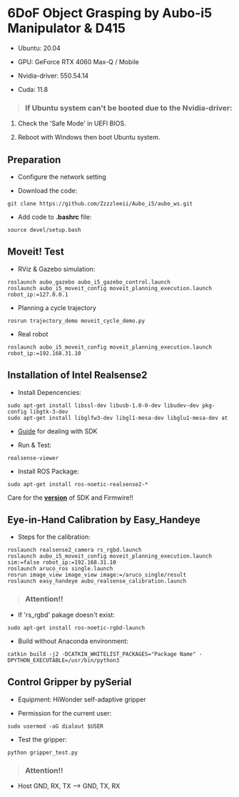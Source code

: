   # 6DoF Object Grasping by Aubo-i5 Manipulator & D415
  
- Ubuntu: 20.04

- GPU: GeForce RTX 4060 Max-Q / Mobile

- Nvidia-driver: 550.54.14

- Cuda: 11.8

> ### If Ubuntu system can't be booted due to the Nvidia-driver:

1. Check the 'Safe Mode' in UEFI BIOS.

2. Reboot with Windows then boot Ubuntu system.

## Preparation
- Configure the network setting

- Download the code:
```
git clone https://github.com/Zzzzleeii/Aubo_i5/aubo_ws.git
```

- Add code to **.bashrc** file:
```
source devel/setup.bash
```

## Moveit! Test

- RViz & Gazebo simulation:
```
roslaunch aubo_gazebo aubo_i5_gazebo_control.launch
roslaunch aubo_i5_moveit_config moveit_planning_execution.launch robot_ip:=127.0.0.1
```

- Planning a cycle trajectory
```
rosrun trajectory_demo moveit_cycle_demo.py
```

- Real robot
```
roslaunch aubo_i5_moveit_config moveit_planning_execution.launch robot_ip:=192.168.31.10
```

## Installation of Intel Realsense2

- Install Depencencies:
```
sudo apt-get install libssl-dev libusb-1.0-0-dev libudev-dev pkg-config libgtk-3-dev
sudo apt-get install libglfw3-dev libgl1-mesa-dev libglu1-mesa-dev at
```

- [Guide](https://github.com/IntelRealSense/librealsense/blob/master/doc/distribution_linux.md#uninstalling-the-packages) for dealing with SDK

- Run & Test:
```
realsense-viewer
```

- Install ROS Package:
```
sudo apt-get install ros-noetic-realsense2-*
```

Care for the [**version**](https://dev.intelrealsense.com/docs/firmware-releases-d400) of SDK and Firmwire!!

## Eye-in-Hand Calibration by Easy_Handeye

- Steps for the calibration:
```
roslaunch realsense2_camera rs_rgbd.launch
roslaunch aubo_i5_moveit_config moveit_planning_execution.launch sim:=false robot_ip:=192.168.31.10
roslaunch aruco_ros single.launch 
rosrun image_view image_view image:=/aruco_single/result
roslaunch easy_handeye aubo_realsense_calibration.launch
```

> ### Attention!!

- If 'rs_rgbd' pakage doesn't exist:
```
sudo apt-get install ros-noetic-rgbd-launch
```

- Build without Anaconda environment:
```
catkin build -j2 -DCATKIN_WHITELIST_PACKAGES="Package Name" -DPYTHON_EXECUTABLE=/usr/bin/python3
```

## Control Gripper by pySerial

- Equipment: HiWonder self-adaptive gripper

- Permission for the current user:
```
sudo usermod -aG dialout $USER
```

- Test the gripper:
```
python gripper_test.py
```

> ### Attention!!

- Host GND, RX, TX --> GND, TX, RX 
